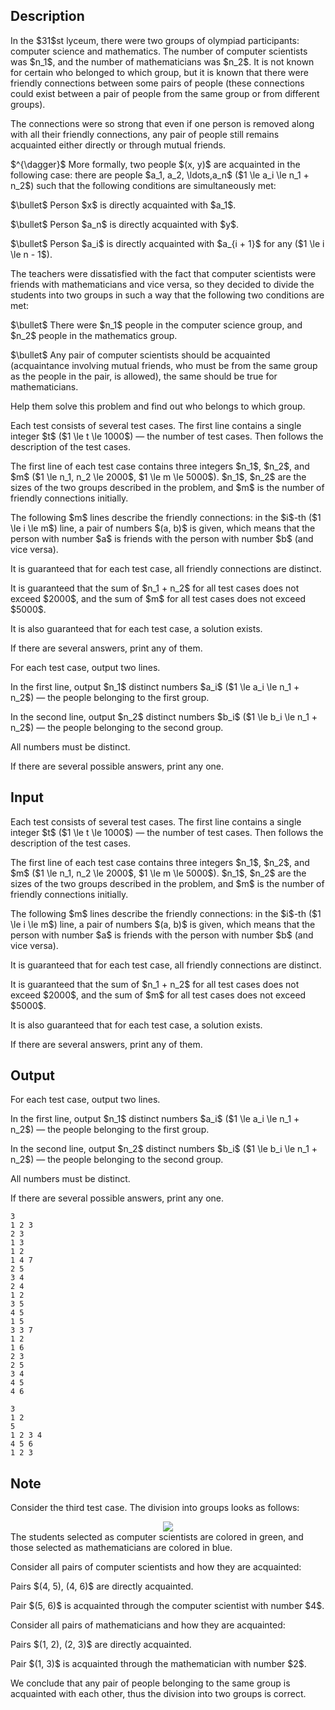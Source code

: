 ## Description

<div><p>In the $31$st lyceum, there were two groups of olympiad participants: computer science and mathematics. The number of computer scientists was $n_1$, and the number of mathematicians was $n_2$. It is not known for certain who belonged to which group, but it is known that there were friendly connections between some pairs of people (these connections could exist between a pair of people from the same group or from different groups).</p><p>The connections were so strong that even if one person is removed along with all their friendly connections, any pair of people still remains acquainted either directly or through mutual friends.</p><p>$^{\dagger}$ More formally, two people $(x, y)$ are acquainted in the following case: there are people $a_1, a_2, \ldots,a_n$ ($1 \le a_i \le n_1 + n_2$) such that the following conditions are simultaneously met:</p><p>$\bullet$ Person $x$ is directly acquainted with $a_1$.</p><p>$\bullet$ Person $a_n$ is directly acquainted with $y$.</p><p>$\bullet$ Person $a_i$ is directly acquainted with $a_{i + 1}$ for any ($1 \le i \le n - 1$).</p><p>The teachers were dissatisfied with the fact that computer scientists were friends with mathematicians and vice versa, so they decided to divide the students into two groups in such a way that the following two conditions are met:</p><p>$\bullet$ There were $n_1$ people in the computer science group, and $n_2$ people in the mathematics group.</p><p>$\bullet$ Any pair of computer scientists should be acquainted (acquaintance involving mutual friends, who must be from the same group as the people in the pair, is allowed), the same should be true for mathematicians.</p><p>Help them solve this problem and find out who belongs to which group.</p></div><div class="input-specification"><p>Each test consists of several test cases. The first line contains a single integer $t$ ($1 \le t \le 1000$)&nbsp;— the number of test cases. Then follows the description of the test cases.</p><p>The first line of each test case contains three integers $n_1$, $n_2$, and $m$ ($1 \le n_1, n_2 \le 2000$, $1 \le m \le 5000$). $n_1$, $n_2$ are the sizes of the two groups described in the problem, and $m$ is the number of friendly connections initially.</p><p>The following $m$ lines describe the friendly connections: in the $i$-th ($1 \le i \le m$) line, a pair of numbers $(a, b)$ is given, which means that the person with number $a$ is friends with the person with number $b$ (and vice versa).</p><p>It is guaranteed that for each test case, all friendly connections are distinct.</p><p>It is guaranteed that the sum of $n_1 + n_2$ for all test cases does not exceed $2000$, and the sum of $m$ for all test cases does not exceed $5000$.</p><p>It is also guaranteed that for each test case, a solution exists.</p><p>If there are several answers, print any of them.</p></div><div class="output-specification"><p>For each test case, output two lines.</p><p>In the first line, output $n_1$ distinct numbers $a_i$ ($1 \le a_i \le n_1 + n_2$)&nbsp;— the people belonging to the first group.</p><p>In the second line, output $n_2$ distinct numbers $b_i$ ($1 \le b_i \le n_1 + n_2$)&nbsp;— the people belonging to the second group.</p><p>All numbers must be distinct.</p><p>If there are several possible answers, print any one.</p></div>

## Input

<p>Each test consists of several test cases. The first line contains a single integer $t$ ($1 \le t \le 1000$)&nbsp;— the number of test cases. Then follows the description of the test cases.</p><p>The first line of each test case contains three integers $n_1$, $n_2$, and $m$ ($1 \le n_1, n_2 \le 2000$, $1 \le m \le 5000$). $n_1$, $n_2$ are the sizes of the two groups described in the problem, and $m$ is the number of friendly connections initially.</p><p>The following $m$ lines describe the friendly connections: in the $i$-th ($1 \le i \le m$) line, a pair of numbers $(a, b)$ is given, which means that the person with number $a$ is friends with the person with number $b$ (and vice versa).</p><p>It is guaranteed that for each test case, all friendly connections are distinct.</p><p>It is guaranteed that the sum of $n_1 + n_2$ for all test cases does not exceed $2000$, and the sum of $m$ for all test cases does not exceed $5000$.</p><p>It is also guaranteed that for each test case, a solution exists.</p><p>If there are several answers, print any of them.</p>

## Output

<p>For each test case, output two lines.</p><p>In the first line, output $n_1$ distinct numbers $a_i$ ($1 \le a_i \le n_1 + n_2$)&nbsp;— the people belonging to the first group.</p><p>In the second line, output $n_2$ distinct numbers $b_i$ ($1 \le b_i \le n_1 + n_2$)&nbsp;— the people belonging to the second group.</p><p>All numbers must be distinct.</p><p>If there are several possible answers, print any one.</p>





```input1|2,3,4,5,14,15,16,17,18,19,20,21
3
1 2 3
2 3
1 3
1 2
1 4 7
2 5
3 4
2 4
1 2
3 5
4 5
1 5
3 3 7
1 2
1 6
2 3
2 5
3 4
4 5
4 6
```




```output1
3 
1 2 
5 
1 2 3 4 
4 5 6 
1 2 3
```



## Note

<p>Consider the third test case. The division into groups looks as follows: </p><center> <img class="tex-graphics" src="file://0PwRnoGs.png" style="max-width: 100.0%;max-height: 100.0%;"> </center> The students selected as computer scientists are colored in green, and those selected as mathematicians are colored in blue.<p>Consider all pairs of computer scientists and how they are acquainted:</p><p>Pairs $(4, 5), (4, 6)$ are directly acquainted.</p><p>Pair $(5, 6)$ is acquainted through the computer scientist with number $4$.</p><p>Consider all pairs of mathematicians and how they are acquainted:</p><p>Pairs $(1, 2), (2, 3)$ are directly acquainted.</p><p>Pair $(1, 3)$ is acquainted through the mathematician with number $2$.</p><p>We conclude that any pair of people belonging to the same group is acquainted with each other, thus the division into two groups is correct.</p>
